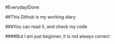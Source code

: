 #EverydayIDone

##This Github is my working diary

###You can read it, and check my code

####But I am just beginner, it is not always correct
